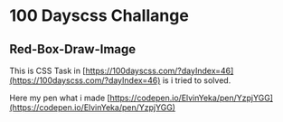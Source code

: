 # 100 Dayscss Challange

## Red-Box-Draw-Image

This is CSS Task in [https://100dayscss.com/?dayIndex=46](https://100dayscss.com/?dayIndex=46) is i tried to solved. 

Here my pen what i made [https://codepen.io/ElvinYeka/pen/YzpjYGG](https://codepen.io/ElvinYeka/pen/YzpjYGG) 

